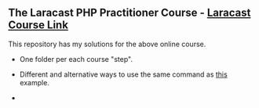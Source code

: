 ## The Laracast PHP Practitioner Course - [Laracast Course Link](https://laracasts.com/series/php-for-beginners)

This repository has my solutions for the above online course.

- One folder per each course "step".

- Different and alternative ways to use the same command as [this](https://github.com/jonathanbcsouza/laracast/blob/master/4-%20PHP%20and%20HTML/index.php) example.

- 
